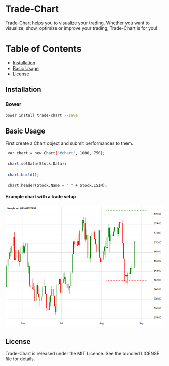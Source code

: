 # Trade-Chart

Trade-Chart helps you to visualize your trading. Whether you want to visualize, show, optimize or improve your trading, Trade-Chart is for you!

# Table of Contents

- [Installation](#installation)
- [Basic Usage](#basic-usage)
- [License](#license)


## Installation

### Bower

```sh
bower install trade-chart --save
```

## Basic Usage

First create a Chart object and submit performances to them.
```sh
 var chart = new Chart("#chart", 1000, 750);

 chart.setData(Stock.Data);

 chart.build();

 chart.header(Stock.Name + " " + Stock.ISIN);

```
#### Example chart with a trade setup
![Example](example.png)

## License

Trade-Chart is released under the MIT Licence. See the bundled LICENSE file for details.